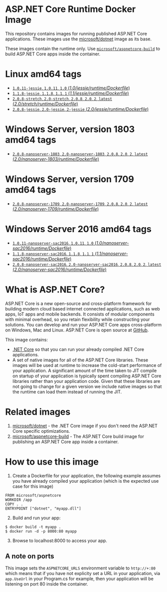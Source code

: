 
ASP.NET Core Runtime Docker Image
=================================

This repository contains images for running published ASP.NET Core applications. These images use the
[microsoft/dotnet](https://hub.docker.com/r/microsoft/dotnet/) image as its base.

These images contain the runtime only. Use [`microsoft/aspnetcore-build`](https://hub.docker.com/r/microsoft/aspnetcore-build/) to build ASP.NET Core apps inside the container.


# Linux amd64 tags

- [`1.0.11-jessie`, `1.0.11`, `1.0` (*1.0/jessie/runtime/Dockerfile*)](https://github.com/aspnet/aspnet-docker/blob/master/1.0/jessie/runtime/Dockerfile)
- [`1.1.8-jessie`, `1.1.8`, `1.1`, `1` (*1.1/jessie/runtime/Dockerfile*)](https://github.com/aspnet/aspnet-docker/blob/master/1.1/jessie/runtime/Dockerfile)
- [`2.0.8-stretch`, `2.0-stretch`, `2.0.8`, `2.0`, `2`, `latest` (*2.0/stretch/runtime/Dockerfile*)](https://github.com/aspnet/aspnet-docker/blob/master/2.0/stretch/runtime/Dockerfile)
- [`2.0.8-jessie`, `2.0-jessie`, `2-jessie` (*2.0/jessie/runtime/Dockerfile*)](https://github.com/aspnet/aspnet-docker/blob/master/2.0/jessie/runtime/Dockerfile)

# Windows Server, version 1803 amd64 tags

- [`2.0.8-nanoserver-1803`, `2.0-nanoserver-1803`, `2.0.8`, `2.0`, `2`, `latest` (*2.0/nanoserver-1803/runtime/Dockerfile*)](https://github.com/aspnet/aspnet-docker/blob/master/2.0/nanoserver-1803/runtime/Dockerfile)

# Windows Server, version 1709 amd64 tags

- [`2.0.8-nanoserver-1709`, `2.0-nanoserver-1709`, `2.0.8`, `2.0`, `2`, `latest` (*2.0/nanoserver-1709/runtime/Dockerfile*)](https://github.com/aspnet/aspnet-docker/blob/master/2.0/nanoserver-1709/runtime/Dockerfile)

# Windows Server 2016 amd64 tags

- [`1.0.11-nanoserver-sac2016`, `1.0.11`, `1.0` (*1.0/nanoserver-sac2016/runtime/Dockerfile*)](https://github.com/aspnet/aspnet-docker/blob/master/1.0/nanoserver-sac2016/runtime/Dockerfile)
- [`1.1.8-nanoserver-sac2016`, `1.1.8`, `1.1`, `1` (*1.1/nanoserver-sac2016/runtime/Dockerfile*)](https://github.com/aspnet/aspnet-docker/blob/master/1.1/nanoserver-sac2016/runtime/Dockerfile)
- [`2.0.8-nanoserver-sac2016`, `2.0-nanoserver-sac2016`, `2.0.8`, `2.0`, `2`, `latest` (*2.0/nanoserver-sac2016/runtime/Dockerfile*)](https://github.com/aspnet/aspnet-docker/blob/master/2.0/nanoserver-sac2016/runtime/Dockerfile)

# What is ASP.NET Core?

ASP.NET Core is a new open-source and cross-platform framework for building modern cloud based internet connected applications, such as web apps, IoT apps and mobile backends. It consists of modular components with minimal overhead, so you retain flexibility while constructing your solutions. You can develop and run your ASP.NET Core apps cross-platform on Windows, Mac and Linux. ASP.NET Core is open source at [GitHub](https://github.com/aspnet).

This image contains:

- [.NET Core](https://www.microsoft.com/net/core) so that you can run your already compiled .NET Core applications.
- A set of native images for all of the ASP.NET Core libraries. These images will be used at runtime to increase
  the cold-start performance of your application. A significant amount of the time taken to JIT compile on startup of
  your application is typically spent compiling ASP.NET Core libraries rather than your application code. Given that
  these libraries are not going to change for a given version we include native images so that the runtime can load them
  instead of running the JIT.

# Related images

1. [microsoft/dotnet](https://hub.docker.com/r/microsoft/dotnet/) - the .NET Core image if you don't need the ASP.NET Core specific optimizations.
2. [microsoft/aspnetcore-build](https://hub.docker.com/r/microsoft/aspnetcore-build/) - The ASP.NET Core build image for publishing an ASP.NET Core app inside a container.

# How to use this image

1. Create a Dockerfile for your application, the following example assumes you have already compiled your application (which is the expected use case for this image)

  ```
  FROM microsoft/aspnetcore
  WORKDIR /app
  COPY . .
  ENTRYPOINT ["dotnet", "myapp.dll"]
  ```

2. Build and run your app:

  ```
  $ docker build -t myapp .
  $ docker run -d -p 8000:80 myapp
  ```

3. Browse to localhost:8000 to access your app.

## A note on ports

  This image sets the `ASPNETCORE_URLS` environment variable to `http://+:80` which means that if you have not explicity
  set a URL in your application, via `app.UseUrl` in your Program.cs for example, then your application will be listening
  on port 80 inside the container.
